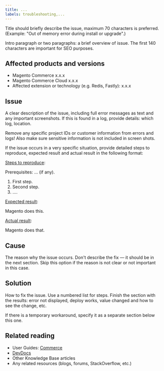 ```yaml
---
title: ...
labels: troubleshooting,...
---
```


Title should briefly describe the issue, maximum 70 characters is preferred.<br/>
(Example: "Out of memory error during install or upgrade".)

Intro paragraph or two paragraphs: a brief overview of issue. The first 140 characters are important for SEO purposes.

## Affected products and versions

* Magento Commerce x.x.x
* Magento Commerce Cloud x.x.x
* Affected extension or technology (e.g. Redis, Fastly): x.x.x

## Issue

A clear description of the issue, including full error messages as text and any important screenshots.
If this is found in a log, provide details: which log, location.

Remove any specific project IDs or customer information from errors and logs! Also make sure sensitive information is not included in screen shots.

If the issue occurs in a very specific situation, provide detailed steps to reproduce, expected result and actual result in the following format:

<ins>Steps to reproduce</ins>:

Prerequisites: ... (if any).

1. First step.
1. Second step.
1. ....

<ins>Expected result</ins>:

Magento does this.

<ins>Actual result</ins>:

Magento does that.

## Cause

The reason why the issue occurs. Don't describe the fix — it should be in the next section. Skip this option if the reason is not clear or not important in this case.

## Solution

How to fix the issue. Use a numbered list for steps.
Finish the section with the results: error not displayed, deploy works, value changed and how to see the change, etc.

If there is a temporary workaround, specify it as a separate section below this one.

## Related reading

* User Guides: [Commerce](https://docs.magento.com/user-guide/)
* [DevDocs](https://devdocs.magento.com)
* Other Knowledge Base articles
* Any related resources (blogs, forums, StackOverflow, etc.)
